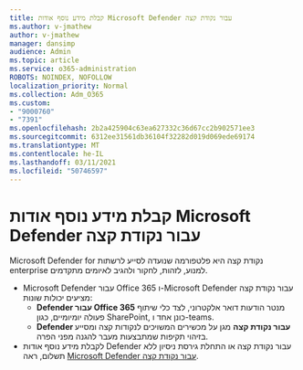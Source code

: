 ```yaml
---
title: קבלת מידע נוסף אודות Microsoft Defender עבור נקודת קצה
ms.author: v-jmathew
author: v-jmathew
manager: dansimp
audience: Admin
ms.topic: article
ms.service: o365-administration
ROBOTS: NOINDEX, NOFOLLOW
localization_priority: Normal
ms.collection: Adm_O365
ms.custom:
- "9000760"
- "7391"
ms.openlocfilehash: 2b2a425904c63ea627332c36d67cc2b902571ee3
ms.sourcegitcommit: 6312ee31561db36104f32282d019d069ede69174
ms.translationtype: MT
ms.contentlocale: he-IL
ms.lasthandoff: 03/11/2021
ms.locfileid: "50746597"
---
```

# <a name="learn-more-about-microsoft-defender-for-endpoint"></a>קבלת מידע נוסף אודות Microsoft Defender עבור נקודת קצה

Microsoft Defender for נקודת קצה היא פלטפורמה שנועדה לסייע לרשתות enterprise למנוע, לזהות, לחקור ולהגיב לאיומים מתקדמים.

- Microsoft Defender עבור Office 365 ו-Microsoft Defender עבור נקודת קצה מציעים יכולות שונות:
  - **Defender עבור Office 365** מנטר הודעות דואר אלקטרוני, לצד כלי שיתוף פעולה יומיומיים, כגון SharePoint, כונן אחד ו-teams.
  - **Defender עבור נקודת קצה** מגן על מכשירים המשויכים לנקודות קצה ומסייע בזיהוי תקיפות שמתבצעות מעבר להגנה מפני הפרה.
- לקבלת מידע נוסף אודות Defender עבור נקודת קצה או התחלת גירסת ניסיון ללא תשלום, ראה [Microsoft Defender עבור נקודת קצה](https://go.microsoft.com/fwlink/?linkid=2094113).
